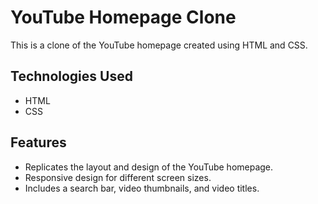 # YouTube Homepage Clone

This is a clone of the YouTube homepage created using HTML and CSS.

## Technologies Used

- HTML
- CSS

## Features

- Replicates the layout and design of the YouTube homepage.
- Responsive design for different screen sizes.
- Includes a search bar, video thumbnails, and video titles.

